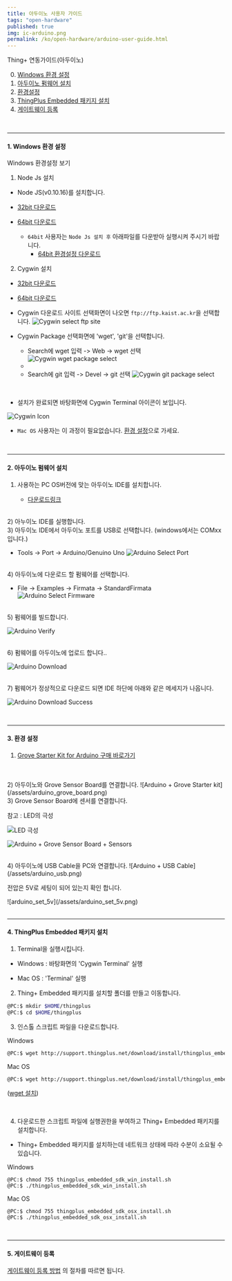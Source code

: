 ```yaml
---
title: 아두이노 사용자 가이드
tags: "open-hardware"
published: true
img: ic-arduino.png
permalink: /ko/open-hardware/arduino-user-guide.html
---
```


Thing+ 연동가이드(아두이노)<br/>
<div id='id-windows'></div>

0. [Windows 환경 설정](#id-windows)
1. [아두이노 펌웨어 설치](#id-firmware)
2. [환경설정](#id-setting)
3. [ThingPlus Embedded 패키지 설치](#id-package)
4. [게이트웨이 등록](#id-register)


<br/>

---

#### 1. Windows 환경 설정


<p class="dwExpand"> Windows 환경설정 보기</p>


1) Node Js 설치
- Node JS(v0.10.16)를 설치합니다.

- <a href="https://nodejs.org/dist/v0.10.16/node-v0.10.16-x86.msi" target="_blank"> 32bit 다운로드</a>
- <a href="https://nodejs.org/dist/v0.10.16/x64/node-v0.10.16-x64.msi" target="_blank"> 64bit 다운로드</a>

  - `64bit` 사용자는 `Node Js 설치 후` 아래파일를 다운받아 실행시켜 주시기 바랍니다.
     - <a href="http://support.thingplus.net/download/install/x86_64_env_set.bat" target="_blank"> 64bit 환경설정 다운로드 </a>

2) Cygwin 설치

- <a href="https://cygwin.com/setup-x86.exe" target="_blank"> 32bit 다운로드</a>
- <a href="https://cygwin.com/setup-x86_64.exe" target="_blank"> 64bit 다운로드</a>

- Cygwin 다운로드 사이트 선택화면이 나오면 `ftp://ftp.kaist.ac.kr`을 선택합니다.
![Cygwin select ftp site](/assets/cygwin_site_select.png)

- Cygwin Package 선택화면에 'wget', 'git'을 선택합니다.

  - Search에 wget 입력 -> Web -> wget 선택
  ![Cygwin wget package select](/assets/cygwin_wget.png)
  -
  - Search에 git 입력 -> Devel ->  git 선택
  ![Cygwin git package select](/assets/cygwin_git.png)

<br/>

- 설치가 완료되면 바탕화면에 Cygwin Terminal 아이콘이 보입니다.

![Cygwin Icon](/assets/cygwin_icon.png)

<p class="dwExpand2"></p>

* `Mac OS` 사용자는 이 과정이 필요없습니다. [환경 설정](#id-setting)으로 가세요.

<div id='id-firmware'></div>
<br/>

---

#### 2. 아두이노 펌웨어 설치

1) 사용하는 PC OS버전에 맞는 아두이노 IDE를 설치합니다.

   - [다운로드링크](https://www.arduino.cc/en/Main/Software)

<br/>
2) 아누이노 IDE를 실행합니다.


<br/>
3) 아두이노 IDE에서 아두이노 포트를 USB로 선택합니다. (windows에서는 COMxx 입니다.)

   - Tools -> Port -> Arduino/Genuino Uno
![Arduino Select Port](/assets/arduino_ide_select_port.png)

<br/>
4) 아두이노에 다운로드 할 펌웨어를 선택합니다.

   - File -> Examples -> Firmata -> StandardFirmata
![Arduino Select Firmware](/assets/arduino_ide_select_firmare.png)

<br/>
5) 펌웨어를 빌드합니다.

![Arduino Verify](/assets/arduino_ide_verify.png)

<br/>
6) 펌웨어를 아두이노에 업로드 합니다..

![Arduino Download](/assets/arduino_ide_upload.png)

<br/>
7) 펌웨어가 정상적으로 다운로드 되면 IDE 하단에 아래와 같은 메세지가 나옵니다.

![Arduino Download Success](/assets/arduino_ide_upload_done.png)



<div id='id-setting'></div>
<br/>

---

#### 3. 환경 설정 

1) <a href="https://www.icbanq.com/P005710113/S" target="_blank"> Grove Starter Kit for Arduino 구매 바로가기</a>

<br/>

<br/>
2) 아두이노와 Grove Sensor Board를 연결합니다.
![Arduino + Grove Starter kit](/assets/arduino_grove_board.png)

<br/>
3) Grove Sensor Board에 센서를 연결합니다.<br/>

<p class="dwExpand"> 참고 : LED의 극성</p>

![LED 극성](/assets/led.png)

<div class="dwExpand2"></div>

![Arduino + Grove Sensor Board + Sensors](/assets/arduino_sensors.png)

<br/>
4) 아두이노에 USB Cable을 PC와 연결합니다.
![Arduino + USB Cable](/assets/arduino_usb.png)
<p class="dwExpand"> 전압은 5V로 세팅이 되어 있는지 확인 합니다.</p>
 ![arduino_set_5v](/assets/arduino_set_5v.png)
<div class="dwExpand2"></div>

<div id='id-package'></div>
<br/>

---

#### 4. ThingPlus Embedded 패키지 설치
1) Terminal을 실행시킵니다.

- Windows : 바탕화면의 'Cygwin Terminal' 실행

- Mac OS : 'Terminal' 실행

2) Thing+ Embedded 패키지를 설치할 폴더를 만들고 이동합니다.

```bash
@PC:$ mkdir $HOME/thingplus
@PC:$ cd $HOME/thingplus
```

3) 인스톨 스크립트 파일을 다운로드합니다.

<p class="dwExpand"> Windows</p>

```bash
@PC:$ wget http://support.thingplus.net/download/install/thingplus_embedded_sdk_win_install.sh
```

<div class="dwExpand2"></div>

<p class="dwExpand"> Mac OS</p>

```bash
@PC:$ wget http://support.thingplus.net/download/install/thingplus_embedded_sdk_osx_install.sh
```
([wget 설치](/ko/help/faq.html#install_wget))

<div class="dwExpand2"></div>
<br/>

4) 다운로드한 스크립트 파일에 실행권한을 부여하고 Thing+ Embedded 패키지를 설치합니다.

- Thing+ Embedded 패키지를 설치하는데 네트워크 상태에 따라 수분이 소요될 수 있습니다.

<p class="dwExpand"> Windows</p>

```
@PC:$ chmod 755 thingplus_embedded_sdk_win_install.sh
@PC:$ ./thingplus_embedded_sdk_win_install.sh
```
<div class="dwExpand2"></div>

<p class="dwExpand"> Mac OS</p>

```
@PC:$ chmod 755 thingplus_embedded_sdk_osx_install.sh
@PC:$ ./thingplus_embedded_sdk_osx_install.sh
```
<div class="dwExpand2"></div>
<div id='id-register'></div>

<br/>


---

#### 5. 게이트웨이 등록
[게이트웨이 등록 방법](/ko/user-guide/registration.html#id-gateway) 의 절차를 따르면 됩니다.

<!-- <a href="#" class="back-to-top" id="up" style="display: block;"><i class="fa fa-arrow-circle-up"></i></a> -->

<div class='scrolltop'>
    <div class='scroll icon'><i class="fa fa-arrow-circle-up"></i></div>
</div>
